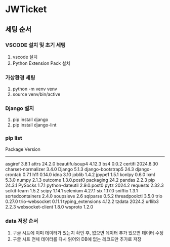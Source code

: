 # JWTicket

## 세팅 순서

### VSCODE 설치 및 초기 세팅
1. vscode 설치
2. Python Extension Pack 설치

### 가상환경 세팅
1. python -m venv venv 
2. source venv/bin/active

### Django 설치
1. pip install django
2. pip install django-lint

### pip list
Package            Version
------------------ -----------
asgiref            3.8.1
attrs              24.2.0
beautifulsoup4     4.12.3
bs4                0.0.2
certifi            2024.8.30
charset-normalizer 3.4.0
Django             5.1.3
django-bootstrap5  24.3
django-crontab     0.7.1
h11                0.14.0
idna               3.10
joblib             1.4.2
jpype1             1.5.1
konlpy             0.6.0
lxml               5.3.0
numpy              2.1.3
outcome            1.3.0.post0
packaging          24.2
pandas             2.2.3
pip                24.3.1
PySocks            1.7.1
python-dateutil    2.9.0.post0
pytz               2024.2
requests           2.32.3
scikit-learn       1.5.2
scipy              1.14.1
selenium           4.27.1
six                1.17.0
sniffio            1.3.1
sortedcontainers   2.4.0
soupsieve          2.6
sqlparse           0.5.2
threadpoolctl      3.5.0
trio               0.27.0
trio-websocket     0.11.1
typing_extensions  4.12.2
tzdata             2024.2
urllib3            2.2.3
websocket-client   1.8.0
wsproto            1.2.0

### data 저장 순서

1. 구글 시트에 이미 데이터가 있는지 확인 후, 없으면 데이터 추가 있으면 데이터 수정
2. 구글 시트 전체 데이터를 다시 읽어와 DB에 없는 레코드만 추가로 저장